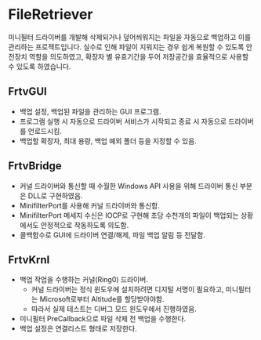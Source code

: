 # FileRetriever
미니필터 드라이버를 개발해 삭제되거나 덮어씌워지는 파일을 자동으로 백업하고 이를 관리하는 프로젝트입니다.
실수로 인해 파일이 지워지는 경우 쉽게 복원할 수 있도록 안전장치 역할을 의도하였고, 확장자 별 유효기간을 두어 저장공간을 효율적으로 사용할 수 있도록 하였습니다.

## FrtvGUI
* 백업 설정, 백업된 파일을 관리하는 GUI 프로그램.
* 프로그램 실행 시 자동으로 드라이버 서비스가 시작되고 종료 시 자동으로 드라이버를 언로드시킴.
* 백업할 확장자, 최대 용량, 백업 예외 폴더 등을 지정할 수 있음.

## FrtvBridge
* 커널 드라이버와 통신할 때 수월한 Windows API 사용을 위해 드라이버 통신 부분은 DLL로 구현하였음.
* MinifilterPort를 사용해 커널 드라이버와 통신함.
* MinifilterPort 메세지 수신은 IOCP로 구현해 초당 수천개의 파일이 백업되는 상황에서도 안정적으로 작동하도록 의도함.
* 콜백함수로 GUI에 드라이버 연결/해제, 파일 백업 알림 등 전달함.

## FrtvKrnl
* 백업 작업을 수행하는 커널(Ring0) 드라이버.
  * 커널 드라이버는 정식 윈도우에 설치하려면 디지털 서명이 필요하고, 미니필터는 Microsoft로부터 Altitude를 할당받아야함.
  * 따라서 실제 테스트는 디버그 모드 윈도우에서 진행하였음.
* 미니필터 PreCallback으로 파일 삭제 전 백업을 수행한다.
* 백업 설정은 연결리스트 형태로 저장한다.
